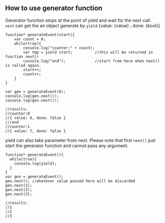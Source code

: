 ## How to use generator function
Generator function stops at the point of yield and wait for the next call.  
`next` can get the an object generate by `yield` {value: {value} ; done: {bool}}
```
function* generateEvent(start){
    var count = 0;
    while(true){
        console.log("counter:" + count); 
        var tmp = yield start;          //this will be returned in function next()
        console.log("end");             //start from here when next() is called again.
        start++;
        count++;
    }
}

var gen = generateEvent(6);
console.log(gen.next());
console.log(gen.next());

//results:
//counter:0
//{ value: 6, done: false }
///end
//counter:1
//{ value: 7, done: false }
```
yield can also take parameter from next. Please note that first `next()` just start the generator function and cannot pass any argument.
```
function* generateEvent(){
  while(true){
    console.log(yield);
  }
}
var gen = generateEvent();
gen.next(); //whatever value passed here will be discarded
gen.next(1);
gen.next(2);
gen.next(3);

//results:
//1
//2
//3
```
